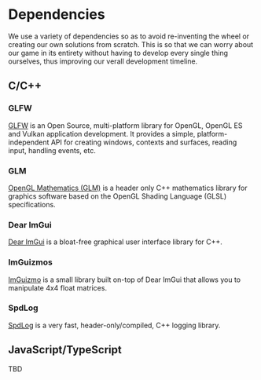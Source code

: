 # Dependencies
We use a variety of dependencies so as to avoid re-inventing the wheel or creating our own solutions from scratch. This is so that we can worry about our game in its entirety without having to develop every single thing ourselves, thus improving our verall development timeline.



## C/C++
### GLFW
[GLFW](https://github.com/TheCherno/glfw) is an Open Source, multi-platform library for OpenGL, OpenGL ES and Vulkan application development. It provides a simple, platform-independent API for creating windows, contexts and surfaces, reading input, handling events, etc.

### GLM
[OpenGL Mathematics (GLM)](https://github.com/g-truc/glm) is a header only C++ mathematics library for graphics software based on the OpenGL Shading Language (GLSL) specifications.

### Dear ImGui
[Dear ImGui](https://github.com/ocornut/imgui/) is a bloat-free graphical user interface library for C++.

### ImGuizmos
[ImGuizmo](https://github.com/thecherno/imguizmo) is a small library built on-top of Dear ImGui that allows you to manipulate 4x4 float matrices.

### SpdLog
[SpdLog](https://github.com/gabime/spdlog) is a very fast, header-only/compiled, C++ logging library.


## JavaScript/TypeScript
TBD
